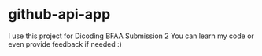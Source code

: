 # github-api-app
I use this project for Dicoding BFAA Submission 2
You can learn my code or even provide feedback if needed :)
